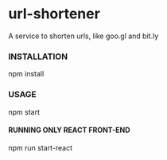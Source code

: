 # url-shortener

A service to shorten urls, like goo.gl and bit.ly

### INSTALLATION

npm install

### USAGE

npm start

#### RUNNING ONLY REACT FRONT-END

npm run start-react
